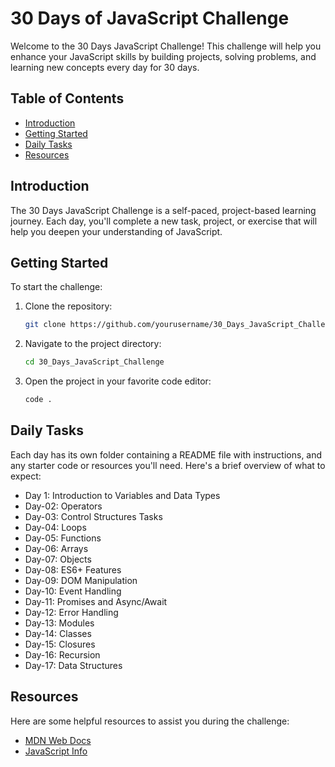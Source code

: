 # 30 Days of JavaScript Challenge

Welcome to the 30 Days JavaScript Challenge! This challenge will help you enhance your JavaScript skills by building projects, solving problems, and learning new concepts every day for 30 days.

## Table of Contents

- [Introduction](#introduction)
- [Getting Started](#getting-started)
- [Daily Tasks](#daily-tasks)
- [Resources](#resources)

## Introduction

The 30 Days JavaScript Challenge is a self-paced, project-based learning journey. Each day, you'll complete a new task, project, or exercise that will help you deepen your understanding of JavaScript.

## Getting Started

To start the challenge:

1. Clone the repository:
   ```bash
   git clone https://github.com/yourusername/30_Days_JavaScript_Challenge.git
   ```
2. Navigate to the project directory:
   ```bash
   cd 30_Days_JavaScript_Challenge
   ```
3. Open the project in your favorite code editor:
   ```bash
   code .
   ```

## Daily Tasks

Each day has its own folder containing a README file with instructions, and any starter code or resources you'll need. Here's a brief overview of what to expect:

- Day 1: Introduction to Variables and Data Types
- Day-02: Operators
- Day-03: Control Structures Tasks
- Day-04: Loops
- Day-05: Functions
- Day-06: Arrays
- Day-07: Objects
- Day-08: ES6+ Features
- Day-09: DOM Manipulation
- Day-10: Event Handling
- Day-11: Promises and Async/Await
- Day-12: Error Handling
- Day-13: Modules
- Day-14: Classes
- Day-15: Closures
- Day-16: Recursion
- Day-17: Data Structures

## Resources

Here are some helpful resources to assist you during the challenge:

- [MDN Web Docs](https://developer.mozilla.org/)
- [JavaScript Info](https://javascript.info/)
